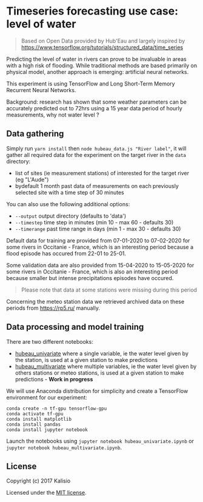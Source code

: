 # Timeseries forecasting use case: level of water

> Based on Open Data provided by Hub'Eau and largely inspired by https://www.tensorflow.org/tutorials/structured_data/time_series

Predicting the level of water in rivers can prove to be invaluable in areas with a high risk of flooding. While traditional methods are based primarily on physical model, another approach is emerging: artificial neural networks.

This experiment is using TensorFlow and Long Short-Term Memory Recurrent Neural Networks.

Background: research has shown that some weather parameters can be accurately predicted out to 72hrs using a 15 year data period of hourly measurements, why not water level ?

## Data gathering

Simply run `yarn install` then `node hubeau_data.js "River label"`, it will gather all required data for the experiment on the target river in the `data` directory:
* list of sites (ie measurement stations) of interested for the target river (eg "L'Aude")
* bydefault 1 month past data of measurements on each previously selected site with a time step of 30 minutes

You can also use the following additional options:
* `--output` output directory (defaults to 'data')
* `--timestep` time step in minutes (min 10 - max 60 - defaults 30)
* `--timerange` past time range in days (min 1 - max 30 - defaults 30)

Default data for training are provided from 07-01-2020 to 07-02-2020 for some rivers in Occitanie - France, which is an interesting period because a flood episode has occured from 22-01 to 25-01.

Some validation data are also provided from 15-04-2020 to 15-05-2020 for some rivers in Occitanie - France, which is also an interesting period because smaller but intense precipitations episodes have occured.

> Please note that data at some stations were missing during this period

Concerning the meteo station data we retrieved archived data on these periods from https://rp5.ru/ manually.

## Data processing and model training

There are two different notebooks:
* [hubeau_univariate](./hubeau_univariate.ipynb) where a single variable, ie the water level given by the station, is used at a given station to make predictions
* [hubeau_multivariate](./hubeau_multivariate.ipynb) where multiple variables, ie the water level given by others stations or meteo stations, is used at a given station to make predictions - **Work in progress**

We will use Anaconda distribution for simplicity and create a TensorFlow environment for our experiment:
```
conda create -n tf-gpu tensorflow-gpu
conda activate tf-gpu
conda install matplotlib
conda install pandas
conda install jupyter notebook
```

Launch the notebooks using `jupyter notebook hubeau_univariate.ipynb` or `jupyter notebook hubeau_multivariate.ipynb`.

## License

Copyright (c) 2017 Kalisio

Licensed under the [MIT license](LICENSE).
